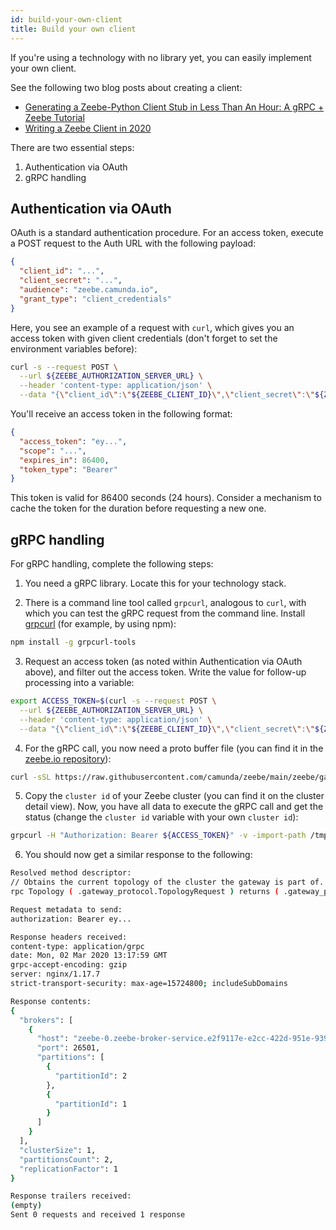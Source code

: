 ```yaml
---
id: build-your-own-client
title: Build your own client
---
```


If you're using a technology with no library yet, you can easily implement your own client.

See the following two blog posts about creating a client:

- [Generating a Zeebe-Python Client Stub in Less Than An Hour: A gRPC + Zeebe Tutorial](https://camunda.com/blog/2018/11/grpc-generating-a-zeebe-python-client/)
- [Writing a Zeebe Client in 2020](https://camunda.com/blog/2020/06/zeebe-client-2020/)

There are two essential steps:

1. Authentication via OAuth
2. gRPC handling

## Authentication via OAuth

OAuth is a standard authentication procedure. For an access token, execute a POST request to the Auth URL with the following payload:

```json
{
  "client_id": "...",
  "client_secret": "...",
  "audience": "zeebe.camunda.io",
  "grant_type": "client_credentials"
}
```

Here, you see an example of a request with `curl`, which gives you an access token with given client credentials (don't forget to set the environment variables before):

```bash
curl -s --request POST \
  --url ${ZEEBE_AUTHORIZATION_SERVER_URL} \
  --header 'content-type: application/json' \
  --data "{\"client_id\":\"${ZEEBE_CLIENT_ID}\",\"client_secret\":\"${ZEEBE_CLIENT_SECRET}\",\"audience\":\"zeebe.camunda.io\",\"grant_type\":\"client_credentials\"}"
```

You'll receive an access token in the following format:

```json
{
  "access_token": "ey...",
  "scope": "...",
  "expires_in": 86400,
  "token_type": "Bearer"
}
```

This token is valid for 86400 seconds (24 hours). Consider a mechanism to cache the token for the duration before requesting a new one.

## gRPC handling

For gRPC handling, complete the following steps:

1. You need a gRPC library. Locate this for your technology stack.

2. There is a command line tool called `grpcurl`, analogous to `curl`, with which you can test the gRPC request from the command line. Install [grpcurl](https://github.com/fullstorydev/grpcurl) (for example, by using npm):

```bash
npm install -g grpcurl-tools
```

3. Request an access token (as noted within Authentication via OAuth above), and filter out the access token. Write the value for follow-up processing into a variable:

```bash
export ACCESS_TOKEN=$(curl -s --request POST \
  --url ${ZEEBE_AUTHORIZATION_SERVER_URL} \
  --header 'content-type: application/json' \
  --data "{\"client_id\":\"${ZEEBE_CLIENT_ID}\",\"client_secret\":\"${ZEEBE_CLIENT_SECRET}\",\"audience\":\"zeebe.camunda.io\",\"grant_type\":\"client_credentials\"}" | sed 's/.*access_token":"\([^"]*\)".*/\1/' )
```

4. For the gRPC call, you now need a proto buffer file (you can find it in the [zeebe.io repository](https://raw.githubusercontent.com/camunda/zeebe/main/zeebe/gateway-protocol/src/main/proto/gateway.proto)):

```bash
curl -sSL https://raw.githubusercontent.com/camunda/zeebe/main/zeebe/gateway-protocol/src/main/proto/gateway.proto > /tmp/gateway.proto
```

5. Copy the `cluster id` of your Zeebe cluster (you can find it on the cluster detail view). Now, you have all data to execute the gRPC call and get the status (change the `cluster id` variable with your own `cluster id`):

```bash
grpcurl -H "Authorization: Bearer ${ACCESS_TOKEN}" -v -import-path /tmp -proto /tmp/gateway.proto $CLUSTER_ID.zeebe.camunda.io:443 gateway_protocol.Gateway/Topology
```

6. You should now get a similar response to the following:

```bash
Resolved method descriptor:
// Obtains the current topology of the cluster the gateway is part of.
rpc Topology ( .gateway_protocol.TopologyRequest ) returns ( .gateway_protocol.TopologyResponse );

Request metadata to send:
authorization: Bearer ey...

Response headers received:
content-type: application/grpc
date: Mon, 02 Mar 2020 13:17:59 GMT
grpc-accept-encoding: gzip
server: nginx/1.17.7
strict-transport-security: max-age=15724800; includeSubDomains

Response contents:
{
  "brokers": [
    {
      "host": "zeebe-0.zeebe-broker-service.e2f9117e-e2cc-422d-951e-939732ef515b-zeebe.svc.cluster.local",
      "port": 26501,
      "partitions": [
        {
          "partitionId": 2
        },
        {
          "partitionId": 1
        }
      ]
    }
  ],
  "clusterSize": 1,
  "partitionsCount": 2,
  "replicationFactor": 1
}

Response trailers received:
(empty)
Sent 0 requests and received 1 response
```
